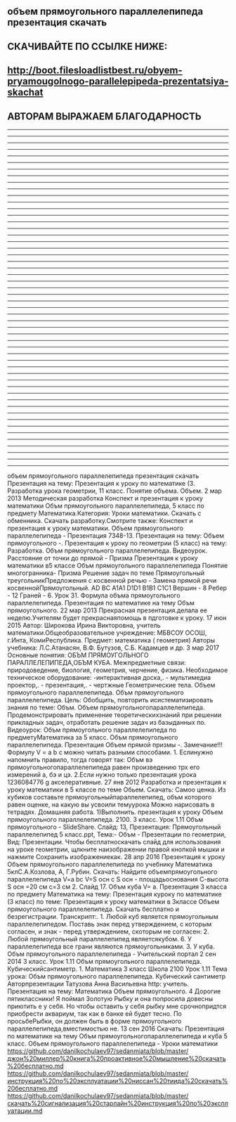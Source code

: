 объем прямоугольного параллелепипеда презентация скачать
--------------------------------------------------
СКАЧИВАЙТЕ ПО ССЫЛКЕ НИЖЕ:
--------------------------------------------------
http://boot.filesloadlistbest.ru/obyem-pryamougolnogo-parallelepipeda-prezentatsiya-skachat
--------------------------------------------------
АВТОРАМ ВЫРАЖАЕМ БЛАГОДАРНОСТЬ
--------------------------------------------------
--------------------------------------------------
--------------------------------------------------
--------------------------------------------------
--------------------------------------------------
--------------------------------------------------
--------------------------------------------------
--------------------------------------------------
--------------------------------------------------
--------------------------------------------------
--------------------------------------------------
--------------------------------------------------
--------------------------------------------------
--------------------------------------------------
--------------------------------------------------
--------------------------------------------------
--------------------------------------------------
--------------------------------------------------
--------------------------------------------------
--------------------------------------------------
--------------------------------------------------
--------------------------------------------------
--------------------------------------------------
--------------------------------------------------
--------------------------------------------------
--------------------------------------------------
--------------------------------------------------
--------------------------------------------------
--------------------------------------------------
--------------------------------------------------
--------------------------------------------------
--------------------------------------------------
--------------------------------------------------
--------------------------------------------------
--------------------------------------------------
--------------------------------------------------
--------------------------------------------------
--------------------------------------------------
--------------------------------------------------
--------------------------------------------------
--------------------------------------------------
--------------------------------------------------
--------------------------------------------------
--------------------------------------------------
--------------------------------------------------
--------------------------------------------------
--------------------------------------------------
--------------------------------------------------
--------------------------------------------------
--------------------------------------------------
--------------------------------------------------
--------------------------------------------------
--------------------------------------------------
объем прямоугольного параллелепипеда презентация скачать Презентация на тему: Презентация к уроку по математике (3. Разработка урока геометрии, 11 класс. Понятие объема. Объем. 2 мар 2013  Методическая разработка Конспект и презентация к уроку математики Объм прямоугольного параллелепипеда, 5 класс по предмету Математика.Категория: Уроки математики.  Скачать с обменника. Скачать разработку.Смотрите также: Конспект и презентация к уроку математики. Объем прямоугольного параллелепипеда - Презентация 7348-13. Презентация на тему: Объем прямоугольного  -. Презентация к уроку по геометрии (5 класс) на тему: Разработка. Объм прямоугольного параллелепипеда. Видеоурок. Расстояние от точки до прямой - Призма Презентация к уроку математики в5 классе Объм прямоугольного параллелепипеда Понятие многогранника- Призма Решение задач по теме Прямоугольный треугольникПредложения с косвенной речью - Замена прямой речи косвеннойПрямоугольный. AD BC A1A1 D1D1 B1B1 C1C1 Вершин - 8 Ребер - 12 Граней - 6. Урок 31. Формула объма прямоугольного параллелепипеда. Презентация по математике на тему Объм прямоугольного. 22 мар 2013  Прекрасная презентация.делала ее неделю.Учителям будет прекраснаяпомощь в пдготовке к уроку. 17 июн 2015  Автор: Широкова Ирина Викторовна, учитель математики.Общеобразовательное учреждение: МБВСОУ ОСОШ, г.Инта, КомиРеспублика. Предмет: математика ( геометрия) Авторы учебника: Л.С.Атанасян, В.Ф. Бутузов, С.Б. Кадамцев и др. 3 мар 2017  Основные понятия: ОБЪМ ПРЯМОУГОЛЬНОГО ПАРАЛЛЕЛЕПИПЕДА,ОБЪМ КУБА. Межпредметные связи: природоведение, биология, геометрия, черчение, физика. Необходимое техническое оборудование: -интерактивная доска,. - мультимедиа проектор,. - презентация,. - чертжные
Геометрические тела. Объем прямоугольного параллелепипеда. Объм прямоугольного параллелепипеда. Цель: Обобщить, повторить исистематизировать знания по теме: Объм. Объем прямоугольногопараллелепипеда. Продемонстрировать применение теоретическихзнаний при решении прикладных задач, отработать решение задач из базыданных по. Видеоурок: Объм прямоугольного параллелепипеда по предметуМатематика за 5 класс. Объм прямоугольного параллелепипеда. Презентация Объем прямой призмы -. Замечание!!! Формулу V = a  b  c можно читать разными способами. 1. Еслинужно напомнить правило, тогда говорят так: Объм вэ прямоугольногопараллелепипеда равен произведению трх его измерений а, бэ и цэ. 2.Если нужно только  презентация урока 1236084776 g акселеративные. 27 янв 2012  Разработка и презентация к уроку математики в 5 классе по теме Обьем. Скачать:  Самоо ценка. Из кубиков составьте прямоугольныйпараллелепипед, объм которого равен оценке, на какую вы усвоили темуурока Можно нарисовать в тетрадях. Домашняя работа. 1)Выполнить. презентация к уроку Объем прямоугольного параллелепипеда. 2100. 3 класс. Урок 1.11 Объм прямоугольного - SlideShare. Слайд: 13, Презентация: Прямоугольный параллелепипед 5 класс.ppt, Тема:- Объм - Презентации по геометрии, Вид: Презентации.  Чтобы бесплатноскачать слайд для использования на уроке геометрии, щлкните наизображении правой кнопкой мышки и нажмите Сохранить изображениекак. 28 апр 2016  Презентация к уроку Объем прямоугольного параллелепипеда по учебнику Математика 5клС.А.Козлова, А, Г.Рубин.  Скачать:  Найдите объемпрямоугольного параллелепипеда V=a bc V=S осн  c S осн - площадьоснования С-высота S осн =20 см c=3 см 2. Слайд 17. Объм куба V= а. Презентация 3 класса по предмету Математика на тему: Презентация куроку по математике (3 класс) по теме: Презентация к уроку математики в 3классе Объем прямоугольного параллелепипеда. Скачать бесплатно и безрегистрации.  Транскрипт:. 1. Любой куб является прямоугольным параллелепипедом. Поставь знак перед утверждением, с которым согласен, и знак - перед утверждением, скоторым не согласен: 2. Любой прямоугольный параллелепипед являетсякубом. 6. У параллелепипеда все грани являются прямоугольниками. 3. У куба. Объм прямоугольного параллелепипеда - Учительский портал
2 сен 2014  3 класс. Урок 1.11 Объм прямоугольного параллелепипеда. Кубическийсантиметр. 1. Математика 3 класс Школа 2100 Урок 1.11 Тема урока: Объм прямоугольного параллелепипеда. Кубический сантиметр Авторпрезентации Татузова Анна Васильевна http: учитель. Презентация на тему: Математика  Объем прямоугольного. 4 Дорогие пятиклассники! Я поймал Золотую Рыбку и она попросила довесны приютить е у себя. Но чтобы оставить у себя рыбку мне срочнопридтся приобрести аквариум, так как в банке ей будет тесно. По просьбеРыбки, он должен быть в форме прямоугольного параллелепипеда,вместимостью не. 13 сен 2016  Cкачать: Презентация по математике на тему Объм прямоугольногопараллелепипеда и куба 5 класс. Объем прямоугольного параллелепипеда - Уроки математики
https://github.com/danilkochulaev97/sedanmiata/blob/master/джон%20миллер%20книга%20проактивное%20мышление%20скачать%20бесплатно.md
https://github.com/danilkochulaev97/sedanmiata/blob/master/инструкция%20по%20эксплуатации%20ниссан%20тиида%20скачать%20бесплатно.md
https://github.com/danilkochulaev97/sedanmiata/blob/master/скачать%20сигнализация%20старлайн%20инструкция%20по%20эксплуатации.md
